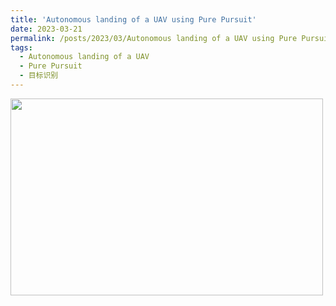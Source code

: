 ```yaml
---
title: 'Autonomous landing of a UAV using Pure Pursuit'
date: 2023-03-21
permalink: /posts/2023/03/Autonomous landing of a UAV using Pure Pursuit/
tags:
  - Autonomous landing of a UAV
  - Pure Pursuit
  - 目标识别
---
```


<img src="https://user-images.githubusercontent.com/64770184/226533390-6dc4f238-e777-4777-bb12-4f5694150886.gif" width="500" height="315" />
